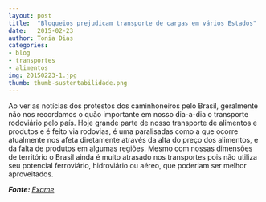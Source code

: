 ```yaml
---
layout: post
title:  "Bloqueios prejudicam transporte de cargas em vários Estados"
date:   2015-02-23 
author: Tonia Dias
categories: 
- blog
- transportes
- alimentos
img: 20150223-1.jpg
thumb: thumb-sustentabilidade.png
---
```


Ao ver as notícias dos protestos dos caminhoneiros pelo Brasil, geralmente não nos recordamos o quão importante em nosso dia-a-dia o transporte rodoviário pelo país. <!--more--> 
Hoje grande parte de nosso transporte de alimentos e produtos e é feito via rodovias, é uma paralisadas como a que ocorre atualmente nos afeta diretamente através da alta do preço dos alimentos, e da falta de produtos em algumas regiões. Mesmo com nossas dimensões de território o Brasil ainda é muito atrasado nos transportes pois não utiliza seu potencial ferroviário, hidroviário ou aéreo, que poderiam ser melhor aproveitados.

<i><b>Fonte: </b><a href="http://exame2.com.br/mobile/brasil/noticias/bloqueios-prejudicam-transporte-de-cargas-em-varios-estados">Exame</a></i>